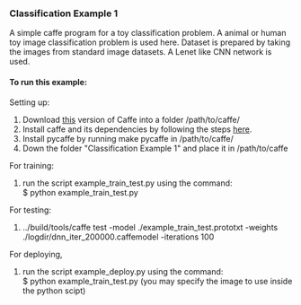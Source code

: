 ### Classification Example 1

A simple caffe program for a toy classification problem. A animal or human toy image classification problem is used here. Dataset is prepared by taking the images from standard image datasets. A Lenet like CNN network is used. <br>

#### To run this example: <br>
Setting up:
1. Download [this](https://github.com/s9xie/hed) version of Caffe into a folder /path/to/caffe/ <br>
2. Install caffe and its dependencies by following the steps [here](http://caffe.berkeleyvision.org/installation.html).  <br>
3. Install pycaffe by running make pycaffe in /path/to/caffe/  <br>
4. Down the folder "Classification Example 1" and place it in /path/to/caffe <br>

For training:
1. run the script example_train_test.py using the command: <br>
$ python example_train_test.py <br>

For testing:
1. ../build/tools/caffe test -model ./example_train_test.prototxt -weights ./logdir/dnn_iter_200000.caffemodel -iterations 100 <br>

For deploying, <br>
1. run the script example_deploy.py using the command: <br>
$ python example_train_test.py  (you may specify the image to use inside the python scipt) <br>

